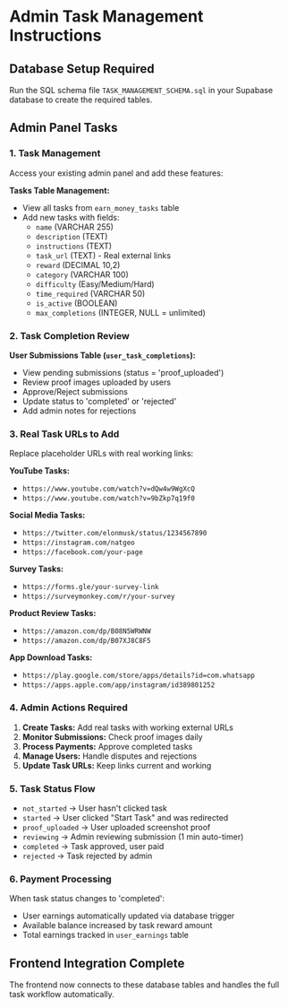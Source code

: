 # Admin Task Management Instructions

## Database Setup Required

Run the SQL schema file `TASK_MANAGEMENT_SCHEMA.sql` in your Supabase database to create the required tables.

## Admin Panel Tasks

### 1. Task Management
Access your existing admin panel and add these features:

**Tasks Table Management:**
- View all tasks from `earn_money_tasks` table
- Add new tasks with fields:
  - `name` (VARCHAR 255)
  - `description` (TEXT)
  - `instructions` (TEXT) 
  - `task_url` (TEXT) - Real external links
  - `reward` (DECIMAL 10,2)
  - `category` (VARCHAR 100)
  - `difficulty` (Easy/Medium/Hard)
  - `time_required` (VARCHAR 50)
  - `is_active` (BOOLEAN)
  - `max_completions` (INTEGER, NULL = unlimited)

### 2. Task Completion Review
**User Submissions Table (`user_task_completions`):**
- View pending submissions (status = 'proof_uploaded')
- Review proof images uploaded by users
- Approve/Reject submissions
- Update status to 'completed' or 'rejected'
- Add admin notes for rejections

### 3. Real Task URLs to Add
Replace placeholder URLs with real working links:

**YouTube Tasks:**
- `https://www.youtube.com/watch?v=dQw4w9WgXcQ`
- `https://www.youtube.com/watch?v=9bZkp7q19f0`

**Social Media Tasks:**
- `https://twitter.com/elonmusk/status/1234567890`
- `https://instagram.com/natgeo`
- `https://facebook.com/your-page`

**Survey Tasks:**
- `https://forms.gle/your-survey-link`
- `https://surveymonkey.com/r/your-survey`

**Product Review Tasks:**
- `https://amazon.com/dp/B08N5WRWNW`
- `https://amazon.com/dp/B07XJ8C8F5`

**App Download Tasks:**
- `https://play.google.com/store/apps/details?id=com.whatsapp`
- `https://apps.apple.com/app/instagram/id389801252`

### 4. Admin Actions Required
1. **Create Tasks:** Add real tasks with working external URLs
2. **Monitor Submissions:** Check proof images daily
3. **Process Payments:** Approve completed tasks
4. **Manage Users:** Handle disputes and rejections
5. **Update Task URLs:** Keep links current and working

### 5. Task Status Flow
- `not_started` → User hasn't clicked task
- `started` → User clicked "Start Task" and was redirected
- `proof_uploaded` → User uploaded screenshot proof
- `reviewing` → Admin reviewing submission (1 min auto-timer)
- `completed` → Task approved, user paid
- `rejected` → Task rejected by admin

### 6. Payment Processing
When task status changes to 'completed':
- User earnings automatically updated via database trigger
- Available balance increased by task reward amount
- Total earnings tracked in `user_earnings` table

## Frontend Integration Complete
The frontend now connects to these database tables and handles the full task workflow automatically.